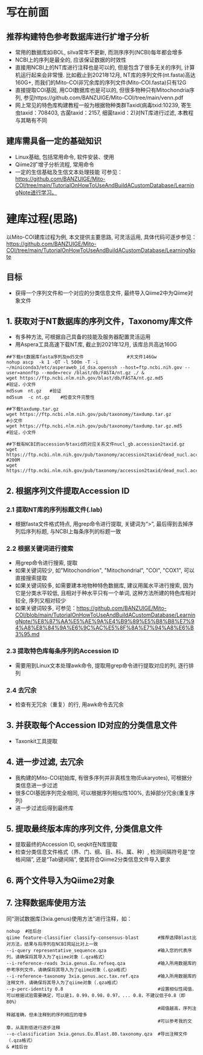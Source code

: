 # 写在前面
## 推荐构建特色参考数据库进行扩增子分析
- 常用的数据库如iBOL,  silva常年不更新, 而测序序列(NCBI)每年都会增多
- NCBI上的序列是最全的, 应该保证数据的时效性
- 直接用NCBI上的NT库进行注释也是可以的, 但是包含了很多无关的序列, 计算机运行起来会非常慢. 比如截止到2021年12月, NT库的序列文件(nt.fasta)高达160G+, 而我们的Mito-COI非冗余库的序列文件(Mito-COI.fasta)只有12G
- 直接提取COI基因, 用COI数据库也是可以的, 但很多物种只有Mitochondria序列, 参见https://github.com/BANZUIGE/Mito-COI/tree/main/venn.pdf
- 网上常见的特色库构建教程一般为根据物种类群Taxid(病毒txid:10239, 寄生虫taxid：708403, 古菌taxid：2157, 细菌taxid：2)对NT库进行过滤, 本教程与其略有不同
## 建库需具备一定的基础知识
- Linux基础, 包括常用命令, 软件安装、使用
- Qiime2扩增子分析流程, 常用命令
- 一定的生信基础及生信文本处理技能
  可参见：https://github.com/BANZUIGE/Mito-COI/tree/main/TutorialOnHowToUseAndBuildACustomDatabase/LearningNote进行学习。
# 建库过程(思路)
  以Mito-COI建库过程为例, 本文提供主要思路, 可灵活运用, 具体代码可逐步参见：https://github.com/BANZUIGE/Mito-COI/tree/main/TutorialOnHowToUseAndBuildACustomDatabase/LearningNote
## 目标
 - 获得一个序列文件和一个对应的分类信息文件, 最终导入Qiime2中为Qiime对象文件
## 1. 获取对于NT数据库的序列文件，Taxonomy库文件       
- 有多种方法, 可根据自己具备的技能及服务器配置灵活运用
- 用Aspera工具高速下载NT库, 截止到2021年12月, 该库总共高达160G
```
##下载nt数据库fasta序列及md5文件                #大文件146Gw
nohup ascp  -k 1 -QT -l 500m -T -i ~/miniconda3/etc/asperaweb_id_dsa.openssh --host=ftp.ncbi.nih.gov --user=anonftp --mode=recv /blast/db/FASTA/nt.gz ./ &
wget https://ftp.ncbi.nlm.nih.gov/blast/db/FASTA/nt.gz.md5             #验证，小文件
md5sum  nt.gz   #验证
md5sum  -c nt.gz    #检查文件完整性

##下载taxdump.tar.gz
wget https://ftp.ncbi.nlm.nih.gov/pub/taxonomy/taxdump.tar.gz              #小文件
wget https://ftp.ncbi.nlm.nih.gov/pub/taxonomy/taxdump.tar.gz.md5        #验证，小文件

##下载有NCBI的accession与taxid的对应关系文件nucl_gb.accession2taxid.gz
wget https://ftp.ncbi.nlm.nih.gov/pub/taxonomy/accession2taxid/dead_nucl.accession2taxid.gz      #200M
wget https://ftp.ncbi.nlm.nih.gov/pub/taxonomy/accession2taxid/dead_nucl.accession2taxid.gz.md5
```
## 2. 根据序列文件提取Accession ID
### 2.1 提取NT库的序列标题文件(.lab)
- 根据fasta文件格式特点, 用grep命令进行提取, 关键词为“>”, 最后得到去掉序列后序列标题, 与NCBI上每条序列的标题一致
### 2.2 根据关键词进行搜索
- 用grep命令进行搜索, 提取
- 如果关键词较少, 如"Mitochondrion", "Mitochondrial", "COI", "COX1", 可以直接搜索提取
- 如果关键词较多, 如需要建本地物种特色数据库, 建议用属水平进行搜索, 因为它是分类水平较低, 且相对于种水平只有一个单词, 这种方法所建的特色库相对较全, 序列又相对较少
- 如果关键词较多, 可参见：https://github.com/BANZUIGE/Mito-COI/blob/main/TutorialOnHowToUseAndBuildACustomDatabase/LearningNote/%E8%87%AA%E5%AE%9A%E4%B9%89%E5%B8%B8%E7%94%A8%E8%84%9A%E6%9C%AC%E5%8F%8A%E7%94%A8%E6%B3%95.md
### 2.3 提取特色库每条序列的Accession ID
- 需要用到Linux文本处理awk命令, 提取用grep命令进行提取对应的列, 逐行排列
### 2.4 去冗余
- 检查有无冗余（重复）的行, 用awk命令去冗余
## 3. 并获取每个Accession ID对应的分类信息文件
- Taxonkit工具提取
## 4. 进一步过滤, 去冗余
- 我构建的Mito-COI初始库,  有很多序列并非真核生物(Eukaryotes),  可根据分类信息进一步过滤
- 很多COI基因序列完全相同,  可以根据序列相似性100%,  去掉部分冗余(重复序列)
- 进一步过滤后得到最终库
## 5. 提取最终版本库的序列文件, 分类信息文件
- 提取最终的Accession ID,  seqkit在N库提取
- 检查分类信息文件格式（界、门、纲、目、科、属、种）, 检测间隔符号是“空格间隔”, 还是“Tab键间隔”, 使其符合Qiime2分类信息文件导入要求
## 6. 两个文件导入为Qiime2对象
## 7. 注释数据库使用方法
同“测试数据库(3xia.genus)使用方法”进行注释，如：
```
nohup  #挂后台
qiime feature-classifier classify-consensus-blast       #推荐选择Blast比对方法，结果与将序列在NCBI网站比对上一致
--i-query representative_sequence.qza                   #输入您的代表序列，请确保将其导入为了qiime对象（.qza格式）
--i-reference-reads 3xia.genus.Eu.refseq.qza            #输入所用数据库的参考序列文件，请确保将其导入为了qiime对象（.qza格式）
--i-reference-taxonomy 3xia.genus.acc.tax.ref.qza       #输入所用数据库的注释文件，请确保将其导入为了qiime对象（.qza格式）
--p-perc-identity 0.8                                   #设置相似性阈值，可以根据试验需要确定，可以是1，0.99，0.98，0.97，... 0.8，不建议低于0.8（即80%）
                                                        #阈值越高，序列注释越准确，但未注释到的序列相应的增多
                                                        #可以参考我的文章，从高到低进行逐步注释
--o-classification 3xia.genus.Eu.Blast.80.taxonomy.qza  #导出注释文件（.qza格式）
& #挂后台
```
  
